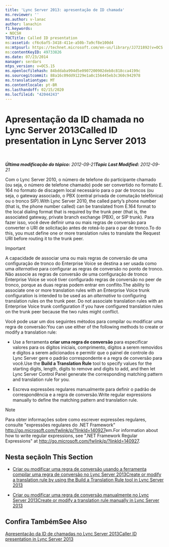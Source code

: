 ```yaml
---
title: 'Lync Server 2013: apresentação de ID chamada'
ms.reviewer: ''
ms.author: v-lanac
author: lanachin
f1.keywords:
- NOCSH
TOCTitle: Called ID presentation
ms:assetid: cf6c6af5-3418-411e-a50b-7a9cf8e100d4
ms:mtpsurl: https://technet.microsoft.com/en-us/library/JJ721892(v=OCS.15)
ms:contentKeyID: 49733826
ms.date: 07/23/2014
manager: serdars
mtps_version: v=OCS.15
ms.openlocfilehash: 84bddaba994d5e0907200902deb8c818cca4199c
ms.sourcegitcommit: 88a16c09dd91229e1a8c156445eb3c360c942978
ms.translationtype: MT
ms.contentlocale: pt-BR
ms.lasthandoff: 02/15/2020
ms.locfileid: "42044243"
---
```

<div data-xmlns="http://www.w3.org/1999/xhtml">

<div class="topic" data-xmlns="http://www.w3.org/1999/xhtml" data-msxsl="urn:schemas-microsoft-com:xslt" data-cs="http://msdn.microsoft.com/">

<div data-asp="http://msdn2.microsoft.com/asp">

# <a name="called-id-presentation-in-lync-server-2013"></a><span data-ttu-id="142ad-102">Apresentação da ID chamada no Lync Server 2013</span><span class="sxs-lookup"><span data-stu-id="142ad-102">Called ID presentation in Lync Server 2013</span></span>

</div>

<div id="mainSection">

<div id="mainBody">

<span> </span>

<span data-ttu-id="142ad-103">_**Última modificação do tópico:** 2012-09-21_</span><span class="sxs-lookup"><span data-stu-id="142ad-103">_**Topic Last Modified:** 2012-09-21_</span></span>

<span data-ttu-id="142ad-104">Com o Lync Server 2010, o número de telefone do participante chamado (ou seja, o número de telefone chamado) pode ser convertido no formato E. 164 no formato de discagem local necessário para o par de troncos (ou seja, o gateway associado, o PBX (central privada de comutação telefônica) ou o tronco SIP).</span><span class="sxs-lookup"><span data-stu-id="142ad-104">With Lync Server 2010, the called party’s phone number (that is, the phone number called) can be translated from E.164 format to the local dialing format that is required by the trunk peer (that is, the associated gateway, private branch exchange (PBX), or SIP trunk).</span></span> <span data-ttu-id="142ad-105">Para fazer isso, você deve definir uma ou mais regras de conversão para converter o URI de solicitação antes de roteá-lo para o par de tronco.</span><span class="sxs-lookup"><span data-stu-id="142ad-105">To do this, you must define one or more translation rules to translate the Request URI before routing it to the trunk peer.</span></span>

<div>


> [!IMPORTANT]  
> <span data-ttu-id="142ad-p102">A capacidade de associar uma ou mais regras de conversão de uma configuração de tronco do Enterprise Voice se destina a ser usada como uma <EM>alternativa </EM> para configurar as regras de conversão no ponto de tronco. Não associe as regras de conversão de uma configuração de tronco Enterprise Voice se você tiver configurado regras de conversão no peer de tronco, porque as duas regras podem entrar em conflito.</span><span class="sxs-lookup"><span data-stu-id="142ad-p102">The ability to associate one or more translation rules with an Enterprise Voice trunk configuration is intended to be used as an <EM>alternative</EM> to configuring translation rules on the trunk peer. Do not associate translation rules with an Enterprise Voice trunk configuration if you have configured translation rules on the trunk peer because the two rules might conflict.</span></span>



</div>

<span data-ttu-id="142ad-108">Você pode usar um dos seguintes métodos para compilar ou modificar uma regra de conversão:</span><span class="sxs-lookup"><span data-stu-id="142ad-108">You can use either of the following methods to create or modify a translation rule:</span></span>

  - <span data-ttu-id="142ad-109">Use a ferramenta **criar uma regra de conversão** para especificar valores para os dígitos iniciais, comprimento, dígitos a serem removidos e dígitos a serem adicionados e permitir que o painel de controle do Lync Server gere o padrão correspondente e a regra de conversão para você.</span><span class="sxs-lookup"><span data-stu-id="142ad-109">Use the **Build a Translation Rule** tool to specify values for the starting digits, length, digits to remove and digits to add, and then let Lync Server Control Panel generate the corresponding matching pattern and translation rule for you.</span></span>

  - <span data-ttu-id="142ad-110">Escreva expressões regulares manualmente para definir o padrão de correspondência e a regra de conversão.</span><span class="sxs-lookup"><span data-stu-id="142ad-110">Write regular expressions manually to define the matching pattern and translation rule.</span></span>

<div>


> [!NOTE]  
> <span data-ttu-id="142ad-111">Para obter informações sobre como escrever expressões regulares, consulte "expressões regulares do .NET Framework" <A href="http://go.microsoft.com/fwlink/p/?linkid=140927">http://go.microsoft.com/fwlink/p/?linkId=140927</A>em.</span><span class="sxs-lookup"><span data-stu-id="142ad-111">For information about how to write regular expressions, see ".NET Framework Regular Expressions" at <A href="http://go.microsoft.com/fwlink/p/?linkid=140927">http://go.microsoft.com/fwlink/p/?linkId=140927</A>.</span></span>



</div>

<div>

## <a name="in-this-section"></a><span data-ttu-id="142ad-112">Nesta seção</span><span class="sxs-lookup"><span data-stu-id="142ad-112">In This Section</span></span>

  - [<span data-ttu-id="142ad-113">Criar ou modificar uma regra de conversão usando a ferramenta compilar uma regra de conversão no Lync Server 2013</span><span class="sxs-lookup"><span data-stu-id="142ad-113">Create or modify a translation rule by using the Build a Translation Rule tool in Lync Server 2013</span></span>](lync-server-2013-create-or-modify-a-translation-rule-by-using-the-build-a-translation-rule-tool.md)

  - [<span data-ttu-id="142ad-114">Criar ou modificar uma regra de conversão manualmente no Lync Server 2013</span><span class="sxs-lookup"><span data-stu-id="142ad-114">Create or modify a translation rule manually in Lync Server 2013</span></span>](lync-server-2013-create-or-modify-a-translation-rule-manually.md)

</div>

<div>

## <a name="see-also"></a><span data-ttu-id="142ad-115">Confira Também</span><span class="sxs-lookup"><span data-stu-id="142ad-115">See Also</span></span>


[<span data-ttu-id="142ad-116">Apresentação da ID de chamadas no Lync Server 2013</span><span class="sxs-lookup"><span data-stu-id="142ad-116">Caller ID presentation in Lync Server 2013</span></span>](lync-server-2013-caller-id-presentation.md)  
  

</div>

</div>

<span> </span>

</div>

</div>

</div>

